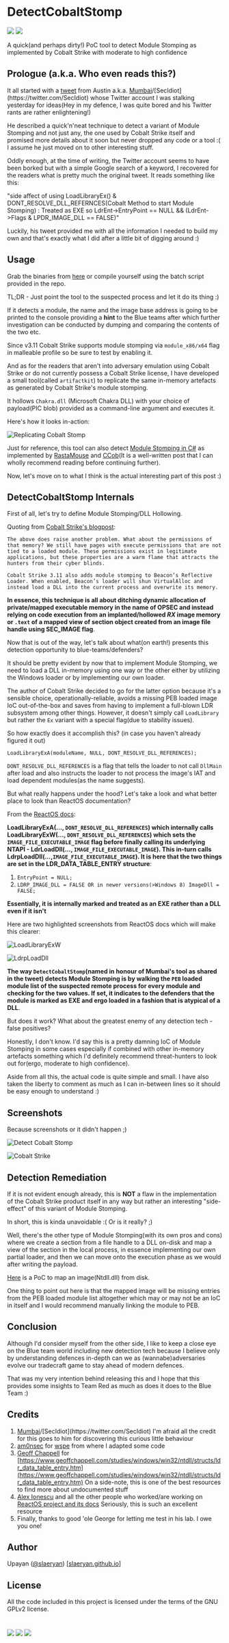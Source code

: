 # DetectCobaltStomp
[![](https://img.shields.io/badge/Category-Defence%20Evasion%20Detection-E5A505?style=flat-square)]() [![](https://img.shields.io/badge/Language-C-E5A505?style=flat-square)]()

A quick(and perhaps dirty!) PoC tool to detect Module Stomping as implemented by Cobalt Strike with moderate to high confidence

## Prologue (a.k.a. Who even reads this?)
It all started with a [tweet](https://twitter.com/ilove2pwn_/status/1270619595087454210) from Austin a.k.a. [Mumbai](https://twitter.com/ilove2pwn_)/[SecIdiot](https://twitter.com/SecIdiot) whose Twitter account I was stalking yesterday for ideas(Hey in my defence, I was quite bored and his Twitter rants are rather enlightening!)

He described a quick'n'neat technique to detect a variant of Module Stomping and not just any, the one used by Cobalt Strike itself and promised more details about it soon but never dropped any code or a tool :( I assume he just moved on to other interesting stuff.

Oddly enough, at the time of writing, the Twitter account seems to have been borked but with a simple Google search of a keyword, I recovered for the readers what is pretty much the original tweet. It reads something like this:

"side affect of using LoadLibraryEx() & DONT_RESOLVE_DLL_REFERNCES(Cobalt Method to start Module Stomping) : Treated as EXE so LdrEnt->EntryPoint == NULL && (LdrEnt->Flags & LPDR_IMAGE_DLL == FALSE)"

Luckily, his tweet provided me with all the information I needed to build my own and that's exactly what I did after a little bit of digging around :)

## Usage
Grab the binaries from [here](https://github.com/slaeryan/DetectCobaltStomp/releases) or compile yourself using the batch script provided in the repo.

TL;DR - Just point the tool to the suspected process and let it do its thing :)

If it detects a module, the name and the image base address is going to be printed to the console providing a **hint** to the Blue teams after which further investigation can be conducted by dumping and comparing the contents of the two etc. 

Since v3.11 Cobalt Strike supports module stomping via `module_x86/x64` flag in malleable profile so be sure to test by enabling it. 

And as for the readers that aren't into adversary emulation using Cobalt Strike or do not currently possess a Cobalt Strike license, I have developed a small tool(called `artifactkit`) to replicate the same in-memory artefacts as generated by Cobalt Strike's module stomping.

It hollows `Chakra.dll` (Microsoft Chakra DLL) with your choice of payload(PIC blob) provided as a command-line argument and executes it.

Here's how it looks in-action:

![Replicating Cobalt Stomp](https://github.com/slaeryan/DetectCobaltStomp/blob/master/Screenshots/replicating-cobalt-stomp.PNG "Replicating Cobalt Stomp")

Just for reference, this tool can also detect [Module Stomping in C#](https://offensivedefence.co.uk/posts/module-stomping/) as implemented by [RastaMouse](https://twitter.com/_RastaMouse) and [CCob](https://twitter.com/_EthicalChaos_)(It is a well-written post that I can wholly recommend reading before continuing further).

Now, let's move on to what I think is the actual interesting part of this post :) 

## DetectCobaltStomp Internals
First of all, let's try to define Module Stomping/DLL Hollowing.

Quoting from [Cobalt Strike's blogpost](https://blog.cobaltstrike.com/2018/04/09/cobalt-strike-3-11-the-snake-that-eats-its-tail/):
```
The above does raise another problem. What about the permissions of that memory? We still have pages with execute permissions that are not tied to a loaded module. These permissions exist in legitimate applications, but these properties are a warm flame that attracts the hunters from their cyber blinds.

Cobalt Strike 3.11 also adds module stomping to Beacon’s Reflective Loader. When enabled, Beacon’s loader will shun VirtualAlloc and instead load a DLL into the current process and overwrite its memory.
```

**In essence, this technique is all about ditching dynamic allocation of private/mapped executable memory in the name of OPSEC and instead relying on code execution from an implanted/hollowed _RX_ image memory or `.text` of a mapped view of section object created from an image file handle using SEC_IMAGE flag**.

Now that is out of the way, let's talk about what(on earth!) presents this detection opportunity to blue-teams/defenders?

It should be pretty evident by now that to implement Module Stomping, we need to load a DLL in-memory using one way or the other either by utilizing the Windows loader or by implementing our own loader.

The author of Cobalt Strike decided to go for the latter option because it's a sensible choice, operationally-reliable, avoids a missing PEB loaded image IoC out-of-the-box and saves from having to implement a full-blown LDR subsystem among other things. However, it doesn't simply call `LoadLibrary` but rather the `Ex` variant with a special flag(due to stability issues).

So how exactly does it accomplish this? (in case you haven't already figured it out)
```
LoadLibraryExA(moduleName, NULL, DONT_RESOLVE_DLL_REFERENCES);
```

`DONT_RESOLVE_DLL_REFERENCES` is a flag that tells the loader to not call `DllMain` after load and also instructs the loader to not process the image's IAT and load dependent modules(as the name suggests).

But what really happens under the hood? Let's take a look and what better place to look than ReactOS documentation?

From the [ReactOS docs](https://doxygen.reactos.org/de/de3/dll_2win32_2kernel32_2client_2loader_8c.html#a79bcc196e9fe011383ce28a525692252):

**LoadLibraryExA(..., `DONT_RESOLVE_DLL_REFERENCES`) which internally calls LoadLibraryExW(..., `DONT_RESOLVE_DLL_REFERENCES`) which sets the `IMAGE_FILE_EXECUTABLE_IMAGE` flag before finally calling its underlying NTAPI - LdrLoadDll(..., `IMAGE_FILE_EXECUTABLE_IMAGE`). This in-turn calls LdrpLoadDll(...,`IMAGE_FILE_EXECUTABLE_IMAGE`). It is here that the two things are set in the LDR_DATA_TABLE_ENTRY structure**:
1) `EntryPoint = NULL;`
2) `LDRP_IMAGE_DLL = FALSE OR in newer versions(>Windows 8) ImageDll = FALSE;`

**Essentially, it is internally marked and treated as an EXE rather than a DLL even if it isn't**

Here are two highlighted screenshots from ReactOS docs which will make this clearer:

![LoadLibraryExW](https://github.com/slaeryan/DetectCobaltStomp/blob/master/Screenshots/load-library-ex-w.png "LoadLibraryExW")

![LdrpLoadDll](https://github.com/slaeryan/DetectCobaltStomp/blob/master/Screenshots/ldrp-load-dll.png "LdrpLoadDll")

**The way `DetectCobaltStomp`(named in honour of Mumbai's tool as shared in the tweet) detects Module Stomping is by walking the `PEB` loaded module list of the suspected remote process for every module and checking for the two values. If set, it indicates to the defenders that the module is marked as EXE and ergo loaded in a fashion that is atypical of a DLL**.

But does it work? What about the greatest enemy of any detection tech - false positives?

Honestly, I don't know. I'd say this is a pretty damning IoC of Module Stomping in some cases especially if combined with other in-memory artefacts something which I'd definitely recommend threat-hunters to look out for(ergo, moderate to high confidence).

Aside from all this, the actual code is quite simple and small. I have also taken the liberty to comment as much as I can in-between lines so it should be easy enough to understand :)

## Screenshots
Because screenshots or it didn't happen ;)

![Detect Cobalt Stomp](https://github.com/slaeryan/DetectCobaltStomp/blob/master/Screenshots/detect-cobalt-stomp.PNG "Detect Cobalt Stomp")

![Cobalt Strike](https://github.com/slaeryan/DetectCobaltStomp/blob/master/Screenshots/cobalt-strike.png "Cobalt Strike")

## Detection Remediation
If it is not evident enough already, this is **NOT** a flaw in the implementation of the Cobalt Strike product itself in any way but rather an interesting "side-effect" of this variant of Module Stomping.

In short, this is kinda unavoidable :( Or is it really? ;)

Well, there's the other type of Module Stomping(with its own pros and cons) where we create a section from a file handle to a DLL on-disk and map a view of the section in the local process, in essence implementing our own partial loader, and then we can move onto the execution phase as we would after writing the payload.

[Here](https://gist.github.com/slaeryan/cd5edfac7a99547a14e808bd1541256e) is a PoC to map an image(Ntdll.dll) from disk.

One thing to point out here is that the mapped image will be missing entries from the PEB loaded module list altogether which may or may not be an IoC in itself and I would recommend manually linking the module to PEB.

## Conclusion
Although I'd consider myself from the other side, I like to keep a close eye on the Blue team world including new detection tech because I believe only by understanding defences in-depth can we as (wannabe)adversaries evolve our tradecraft game to stay ahead of modern defences.

That was my very intention behind releasing this and I hope that this provides some insights to Team Red as much as does it does to the Blue Team :)

## Credits
1. [Mumbai](https://twitter.com/ilove2pwn_)/[SecIdiot](https://twitter.com/SecIdiot) I'm afraid all the credit for this goes to him for discovering this curious little behaviour
2. [am0nsec](https://twitter.com/am0nsec) for [wspe](https://github.com/am0nsec/wspe/blob/master/AMSI/amsi_module_patch.c) from where I adapted some code
3. [Geoff Chappell](https://twitter.com/geoffchappell) for [https://www.geoffchappell.com/studies/windows/win32/ntdll/structs/ldr_data_table_entry.htm](https://www.geoffchappell.com/studies/windows/win32/ntdll/structs/ldr_data_table_entry.htm) On a side-note, this is one of the best resources to find more about undocumented stuff
4. [Alex Ionescu](https://twitter.com/aionescu) and all the other people who worked/are working on [ReactOS project and its docs](https://doxygen.reactos.org/) Seriously, this is such an excellent resource
5. Finally, thanks to good 'ole George for letting me test in his lab. I owe you one!

## Author
Upayan ([@slaeryan](https://twitter.com/slaeryan)) [[slaeryan.github.io](https://slaeryan.github.io)]

## License
All the code included in this project is licensed under the terms of the GNU GPLv2 license.

#

[![](https://img.shields.io/badge/slaeryan.github.io-E5A505?style=flat-square)](https://slaeryan.github.io) [![](https://img.shields.io/badge/twitter-@slaeryan-00aced?style=flat-square&logo=twitter&logoColor=white)](https://twitter.com/slaeryan) [![](https://img.shields.io/badge/linkedin-@UpayanSaha-0084b4?style=flat-square&logo=linkedin&logoColor=white)](https://www.linkedin.com/in/upayan-saha-404881192/)
